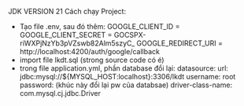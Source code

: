 JDK VERSION 21
Cách chạy Project:
- Tạo file .env, sau đó thêm:
GOOGLE_CLIENT_ID = 
GOOGLE_CLIENT_SECRET = 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
GOOGLE_REDIRECT_URI = http://localhost:4200/auth/google/callback
- import file lkdt.sql (strong source code có é)
- trong file application.yml, phần database đổi lại:
  datasource:
    url: jdbc:mysql://${MYSQL_HOST:localhost}:3306/lkdt
    username: root
    password: (khúc này đổi lại pw của databsae)
    driver-class-name: com.mysql.cj.jdbc.Driver

